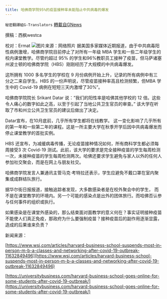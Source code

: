 ```yaml
---
title: 哈佛商学院95%的疫苗接种率未能阻止中共病毒的爆发
---
```

`秘密翻譯組G-Translators` [轉載自GNews](https://gnews.org/zh-hans/1569520/)

撰稿：西枫westca

校对：Ermat
![](https://assets.gnews.org/wp-content/uploads/2021/10/unnamed.jpg)图片来源：网络照片
据美国多家媒体近期报道，由于中共病毒阳性病例激增，哈佛商学院目前停止了对所有一年级 MBA 学生和一些二年级学生的校内课堂教学。尽管约超过 95% 的学生和96%教职员工接种了疫苗，但马萨诸塞州波士顿的哈佛商学院（HBS）刚刚经历了大规模的中共病毒爆发。

这所拥有 1000 多名学生的学校在 9 月份病例开始上升，记录的所有病例中有三分之二来自学生。HBS 的一份声明说，尽管疫苗接种率高且检测频繁，但MBA 学生中的 Covid-19 病例在短短三天内激增了30%”。

哈佛商学院院长 Srikant Datar 说：“我们的阳性率是哈佛其他学校的 12 倍。这些令人痛心的数字如此之高，以至于引起了当地公共卫生官员的审查。” 该大学在听取了市和州立公共卫生官员的建议后做出了决定。

Datar宣布，在10月底前，几乎所有学生都将在线教学。 这一变化影响了几乎所有的第一年和一些第二年的课程。这是一所主要大学在秋季开学后因中共病毒爆发而停止课堂教学的首批实例。

HBS 还宣布，为减缓病毒传播，无论疫苗接种情况如何，所有商科学生都必须每周接受3 次 Covid-19 测试。此前，该大学的要求是完全接种疫苗的学生每周检测一次，未接种疫苗的学生每周检测两次。哈佛还要求学生避免与家人以外的任何人参加社交聚会，而是在网上与朋友社交。

哈佛商学院发言人兼通讯主管马克·考特拉还表示，学生应避免不戴口罩在室内聚集或成群结队旅行。

据华尔街日报报道，接触追踪者发现，大多数感染者是在校外聚会中的学生， 而不是在课堂教学的环境内。另一个可能的感染点是出外的团体旅行。而哈佛否认参与任何事件的组织或执行。

如果感染是在课堂外感染的，那么结束面对面教学的意义何在？事实证明接种疫苗不能使人们真正免疫，那政府为什么要强制疫苗？接种疫苗后的副作用逐渐显露，造成的后果谁来负责？

新闻来源：

[https://www.wsj.com/articles/harvard-business-school-suspends-most-in-person-m-b-a-classes-and-networking-after-covid-19-outbreak-11632849496](https://www.wsj.com/articles/harvard-business-school-suspends-most-in-person-m-b-a-classes-and-networking-after-covid-19-outbreak-11632849496)

[https://universitybusiness.com/harvard-business-school-goes-online-for-some-students-after-covid-19-outbreak/](https://universitybusiness.com/harvard-business-school-goes-online-for-some-students-after-covid-19-outbreak/)
